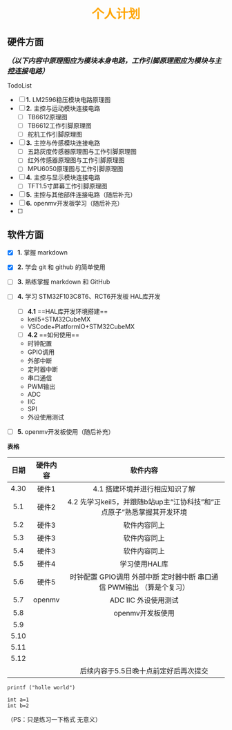 # <center><font face="楷体" color=orange >个人计划</font></center>
## 硬件方面

<font size=3>***（以下内容中原理图应为模块本身电路，工作引脚原理图应为模块与主控连接电路）***</font>

TodoList
- [ ] **1.** LM2596稳压模块电路原理图
- [ ] **2.** 主控与运动模块连接电路
   - [ ]   TB6612原理图
   - [ ]   TB6612工作引脚原理图
   - [ ]   舵机工作引脚原理图
- [ ] **3.** 主控与传感模块连接电路
   - [ ] 五路灰度传感器原理图与工作引脚原理图
   - [ ] 红外传感器原理图与工作引脚原理图
   - [ ] MPU6050原理图与工作引脚原理图
- [ ] **4.** 主控与显示模块连接电路
   - [ ] TFT1.5寸屏幕工作引脚原理图
- [ ] **5.** 主控与其他部件连接电路（随后补充）
- [ ] **6.** openmv开发板学习（随后补充）
- [ ] 


## 软件方面

- [x] **1.** 掌握 markdown
- [x] **2.** 学会 git 和 github 的简单使用
- [ ] **3.** 熟练掌握 markdown 和 GitHub
- [ ] **4.** 学习 STM32F103C8T6、RCT6开发板 HAL库开发
   - [ ] **4.1** ==HAL库开发环境搭建==
   + keil5+STM32CubeMX
   + VSCode+PlatformIO+STM32CubeMX
   - [ ] **4.2** ==如何使用==
   + 时钟配置
   + GPIO调用
   + 外部中断
   + 定时器中断
   + 串口通信
   + PWM输出
   + ADC
   + IIC
   + SPI
   + 外设使用测试
- [ ] **5.** openmv开发板使用（随后补充）



**表格**

| 日期  |  硬件内容  | 软件内容 |
| :---: | :---: | :---: |
| 4.30 | 硬件1 |  4.1 搭建环境并进行相应知识了解 |
| 5.1 | 硬件2  |  4.2 先学习keil5，并跟随b站up主“江协科技”和“正点原子”熟悉掌握其开发环境 |
|5.2| 硬件3  |  软件内容同上 |
|5.3| 硬件3  |  软件内容同上 |
|5.4| 硬件3  |  软件内容同上 |
|5.5| 硬件4  |  学习使用HAL库 |
|5.6| 硬件5  | 时钟配置 GPIO调用 外部中断 定时器中断 串口通信 PWM输出 （算是个复习） |
|5.7| openmv | ADC IIC 外设使用测试 |
|5.8|  | openmv开发板使用 |
|5.9|  |  |
|5.10|  |  |
|5.11|  |  |
|5.12|  |  |
| | | 后续内容于5.5日晚十点前定好后再次提交  |



`printf ("holle world")`


```
int a=1
int b=2
```
（PS：只是练习一下格式 无意义）